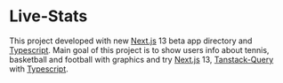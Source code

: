 # Live-Stats
This project developed with new [Next.js](https://nextjs.org/) 13 beta app directory and [Typescript](https://www.typescriptlang.org/). Main goal of this project is to show users info about tennis, basketball and football with graphics and try [Next.js](https://nextjs.org/) 13, [Tanstack-Query](https://tanstack.com/) with [Typescript](https://www.typescriptlang.org/).
